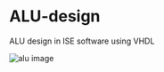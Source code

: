 # ALU-design
ALU design in ISE software using VHDL

![alu image](https://github.com/14Amir/ALU-design/assets/99999661/24be8ad4-6154-4985-970f-45f259d193c3)
